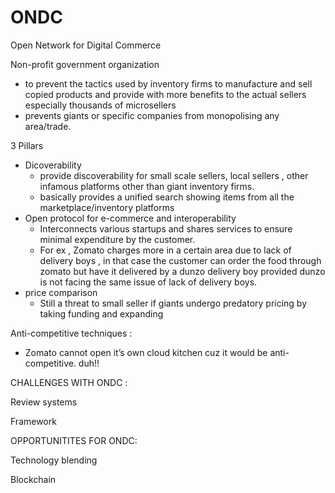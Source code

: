 # ONDC

Open Network for Digital Commerce

Non-profit government organization

- to prevent the tactics used by inventory firms to manufacture and sell copied products and provide with more benefits to the actual sellers especially thousands of microsellers
- prevents giants or specific companies from monopolising any area/trade.

3 Pillars

- Dicoverability
    - provide discoverability for small scale sellers, local sellers , other infamous platforms other than giant inventory firms.
    - basically provides a unified search showing items from all the marketplace/inventory platforms
- Open protocol for e-commerce and interoperability
    - Interconnects various startups and shares services to ensure minimal expenditure by the customer.
    - For ex , Zomato charges more in a certain area due to lack of delivery boys , in that case the customer can order the food through zomato but have it delivered by a dunzo delivery boy provided dunzo is not facing the same issue of lack of delivery boys.
- price comparison
    - Still a threat to small seller if giants undergo predatory pricing by taking funding and expanding

Anti-competitive techniques :

- Zomato cannot open it’s own cloud kitchen cuz it would be anti-competitive. duh!!

CHALLENGES WITH ONDC :

Review systems

Framework

OPPORTUNITITES FOR ONDC:

Technology blending

Blockchain